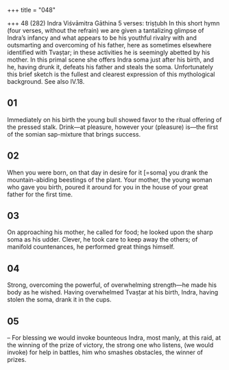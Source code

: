 +++
title = "048"

+++
48 (282)
Indra
Viśvāmitra Gāthina
5 verses: triṣṭubh
In this short hymn (four verses, without the refrain) we are given a tantalizing  glimpse of Indra’s infancy and what appears to be his youthful rivalry with and  outsmarting and overcoming of his father, here as sometimes elsewhere identified  with Tvaṣṭar; in these activities he is seemingly abetted by his mother. In this primal  scene she offers Indra soma just after his birth, and he, having drunk it, defeats his  father and steals the soma. Unfortunately this brief sketch is the fullest and clearest  expression of this mythological background. See also IV.18.
## 01
Immediately on his birth the young bull showed favor to the ritual  offering of the pressed stalk.
Drink—at pleasure, however your (pleasure) is—the first of the somian  sap-mixture that brings success.

## 02
When you were born, on that day in desire for it [=soma] you drank the  mountain-abiding beestings of the plant.
Your mother, the young woman who gave you birth, poured it around  for you in the house of your great father for the first time.
## 03
On approaching his mother, he called for food; he looked upon the sharp  soma as his udder.
Clever, he took care to keep away the others; of manifold countenances,  he performed great things himself.
## 04
Strong, overcoming the powerful, of overwhelming strength—he made  his body as he wished.
Having overwhelmed Tvaṣṭar at his birth, Indra, having stolen the soma,  drank it in the cups.
## 05
– For blessing we would invoke bounteous Indra, most manly, at this  raid, at the winning of the prize of victory,
the strong one who listens, (we would invoke) for help in battles, him  who smashes obstacles, the winner of prizes.
